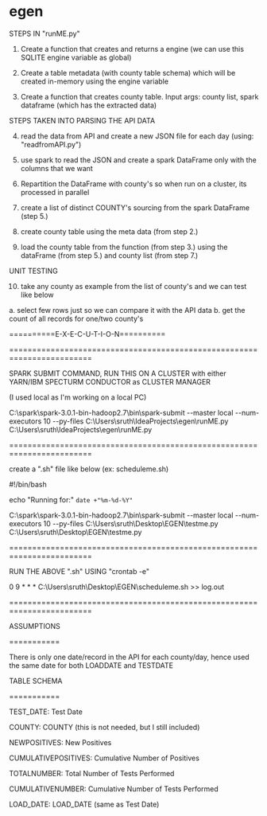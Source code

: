 # egen

STEPS IN "runME.py"

1. Create a function that creates and returns a engine (we can use this SQLITE engine variable as global)

2. Create a table metadata (with county table schema) which will be created in-memory using the engine variable

3. Create a function that creates county table. Input args: county list, spark dataframe (which has the extracted data)

STEPS TAKEN INTO PARSING THE API DATA

4. read the data from API and create a new JSON file for each day (using: "readfromAPI.py")

5. use spark to read the JSON and create a spark DataFrame only with the columns that we want

6. Repartition the DataFrame with county's so when run on a cluster, its processed in parallel

7. create a list of distinct COUNTY's sourcing from the spark DataFrame (step 5.)

8. create county table using the meta data (from step 2.)

9. load the county table from the function (from step 3.) using the dataFrame (from step 5.) and county list (from step 7.)

UNIT TESTING

10. take any county as example from the list of county's and we can test like below

  a. select few rows just so we can compare it with the API data
  b. get the count of all records for one/two county's
  
==========E-X-E-C-U-T-I-O-N==========

========================================================================

SPARK SUBMIT COMMAND, RUN THIS ON A CLUSTER with either YARN/IBM SPECTURM CONDUCTOR as CLUSTER MANAGER 

(I used local as I'm working on a local PC)

C:\spark\spark-3.0.1-bin-hadoop2.7\bin\spark-submit --master local --num-executors 10 --py-files C:\Users\sruth\IdeaProjects\egen\runME.py C:\Users\sruth\IdeaProjects\egen\runME.py

========================================================================

create a ".sh" file like below (ex: scheduleme.sh)

#!/bin/bash

echo "Running for:" `date +"%m-%d-%Y"`

C:\spark\spark-3.0.1-bin-hadoop2.7\bin\spark-submit --master local --num-executors 10 --py-files C:\Users\sruth\Desktop\EGEN\testme.py C:\Users\sruth\Desktop\EGEN\testme.py

========================================================================

RUN THE ABOVE ".sh" USING "crontab -e"

0 9 * * * C:\Users\sruth\Desktop\EGEN\scheduleme.sh >> log.out

========================================================================

ASSUMPTIONS

===========

There is only one date/record in the API for each county/day, hence used the same date for both LOADDATE and TESTDATE

TABLE SCHEMA

===========

TEST_DATE: Test Date

COUNTY: COUNTY (this is not needed, but I still included)

NEWPOSITIVES: New Positives

CUMULATIVEPOSITIVES: Cumulative Number of Positives

TOTALNUMBER: Total Number of Tests Performed

CUMULATIVENUMBER: Cumulative Number of Tests Performed

LOAD_DATE: LOAD_DATE (same as Test Date)


